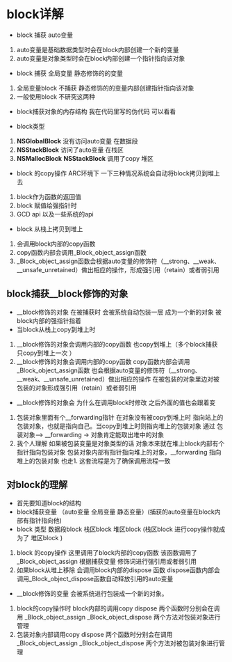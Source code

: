 #  block详解

- block 捕获 auto变量
1. auto变量是基础数据类型时会在block内部创建一个新的变量
2. auto变量是对象类型时会在block内部创建一个指针指向该对象

- block 捕获 全局变量  静态修饰的的变量 
1. 全局变量block 不捕获    静态修饰的的变量内部创建指针指向该对象
2. 一般使用block  不研究这两种

- block捕获对象的内存结构 我在代码里写的伪代码  可以看看

- block类型
1. __NSGlobalBlock__   没有访问auto变量   在数据段
2. __NSStackBlock__    访问了auto变量    在栈区
3. __NSMallocBlock__   __NSStackBlock__  调用了copy    堆区 


- block 的copy操作 ARC环境下 一下三种情况系统会自动将block拷贝到堆上去
1. block作为函数的返回值
2. block 赋值给强指针时 
3. GCD api 以及一些系统的api 

- block 从栈上拷贝到堆上
1. 会调用block内部的copy函数
2. copy函数内部会调用_Block_object_assign函数
3. _Block_object_assign函数会根据auto变量的修饰符（__strong、__weak、__unsafe_unretained）做出相应的操作，形成强引用（retain）或者弱引用



## block捕获__block修饰的对象

- __block修饰的对象 在被捕获时 会被系统自动包装一层  成为一个新的对象 被block内部的强指针指着 
- 当block从栈上copy到堆上时   
1. __block修饰的对象会调用内部的copy函数 也copy到堆上（多个block捕获 只copy到堆上一次 ）
2. __block修饰的对象会调用内部的copy函数 copy函数内部会调用_Block_object_assign函数 也会根据auto变量的修饰符（__strong、__weak、__unsafe_unretained）做出相应的操作  在被包装的对象里边对被包装的对象形成强引用（retain）或者弱引用  


- __block修饰的对象会 为什么在调用block时修改 之后外面的值也会跟着变
1. 包装对象里面有个__forwarding指针 在对象没有被copy到堆上时 指向站上的包装对象，也就是指向自己。当copy到堆上时则指向堆上的包装对象 通过 包装对象—> __forwarding -> 对象肯定能取出堆中的对象
2. 我个人理解  如果被包装变量是对象类型的话 对象本来就在堆上block内部有个指针指向包装对象 包装对象内部有指针指向堆上的对象，__forwarding 指向堆上的包装对象    也走1. 这套流程是为了确保调用流程一致


## 对block的理解

- 首先要知道block的结构
- block捕获变量 （auto变量 全局变量  静态变量）(捕获的auto变量在block内部有指针指向他)
- block 类型  数据段block  栈区block 堆区block    (栈区block 进行copy操作就成为了 堆区block )
1. block 的copy操作  这里调用了block内部的copy函数 该函数调用了 _Block_object_assign 根据捕获变量 修饰词进行强引用或者弱引用  
2. 如果block从堆上移除  会调用block内部的dispose 函数    dispose函数内部会调用_Block_object_dispose函数自动释放引用的auto变量

- __block修饰的变量  会被系统进行包装成一个新的对象。 
1. block的copy操作时  block内部的调用copy    dispose 两个函数时分别会在调用 _Block_object_assign _Block_object_dispose 两个方法对包装对象进行管理 
2. 包装对象内部调用copy    dispose 两个函数时分别会在调用 _Block_object_assign _Block_object_dispose 两个方法对被包装对象进行管理 
